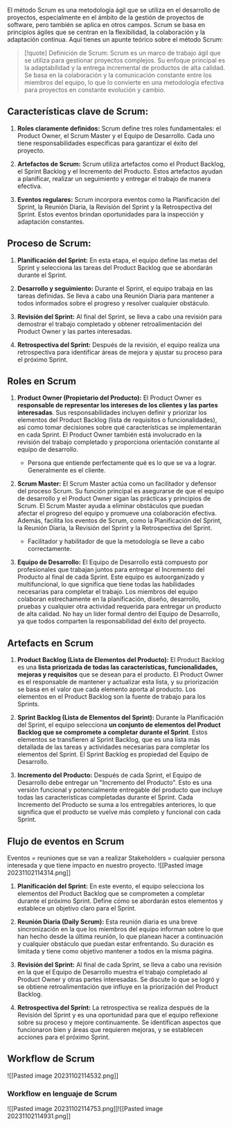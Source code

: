 El método Scrum es una metodología ágil que se utiliza en el desarrollo de proyectos, especialmente en el ámbito de la gestión de proyectos de software, pero también se aplica en otros campos. Scrum se basa en principios ágiles que se centran en la flexibilidad, la colaboración y la adaptación continua. Aquí tienes un apunte teórico sobre el método Scrum:


> [!quote] Definición de Scrum:
>Scrum es un marco de trabajo ágil que se utiliza para gestionar proyectos complejos. Su enfoque principal es la adaptabilidad y la entrega incremental de productos de alta calidad. Se basa en la colaboración y la comunicación constante entre los miembros del equipo, lo que lo convierte en una metodología efectiva para proyectos en constante evolución y cambio.

## **Características clave de Scrum:**

1. **Roles claramente definidos:** Scrum define tres roles fundamentales: el Product Owner, el Scrum Master y el Equipo de Desarrollo. Cada uno tiene responsabilidades específicas para garantizar el éxito del proyecto.
    
2. **Artefactos de Scrum:** Scrum utiliza artefactos como el Product Backlog, el Sprint Backlog y el Incremento del Producto. Estos artefactos ayudan a planificar, realizar un seguimiento y entregar el trabajo de manera efectiva.
    
3. **Eventos regulares:** Scrum incorpora eventos como la Planificación del Sprint, la Reunión Diaria, la Revisión del Sprint y la Retrospectiva del Sprint. Estos eventos brindan oportunidades para la inspección y adaptación constantes.
    

## **Proceso de Scrum:**

1. **Planificación del Sprint:** En esta etapa, el equipo define las metas del Sprint y selecciona las tareas del Product Backlog que se abordarán durante el Sprint.
    
2. **Desarrollo y seguimiento:** Durante el Sprint, el equipo trabaja en las tareas definidas. Se lleva a cabo una Reunión Diaria para mantener a todos informados sobre el progreso y resolver cualquier obstáculo.
    
3. **Revisión del Sprint:** Al final del Sprint, se lleva a cabo una revisión para demostrar el trabajo completado y obtener retroalimentación del Product Owner y las partes interesadas.
    
4. **Retrospectiva del Sprint:** Después de la revisión, el equipo realiza una retrospectiva para identificar áreas de mejora y ajustar su proceso para el próximo Sprint.
    
## Roles en Scrum

1. **Product Owner (Propietario del Producto):** El Product Owner es **responsable de representar los intereses de los clientes y las partes interesadas**. Sus responsabilidades incluyen definir y priorizar los elementos del Product Backlog (lista de requisitos o funcionalidades), así como tomar decisiones sobre qué características se implementarán en cada Sprint. El Product Owner también está involucrado en la revisión del trabajo completado y proporciona orientación constante al equipo de desarrollo.
    - Persona que entiende perfectamente qué es lo que se va a lograr. Generalmente es el cliente.
    
2. **Scrum Master:** El Scrum Master actúa como un facilitador y defensor del proceso Scrum. Su función principal es asegurarse de que el equipo de desarrollo y el Product Owner sigan las prácticas y principios de Scrum. El Scrum Master ayuda a eliminar obstáculos que puedan afectar el progreso del equipo y promueve una colaboración efectiva. Además, facilita los eventos de Scrum, como la Planificación del Sprint, la Reunión Diaria, la Revisión del Sprint y la Retrospectiva del Sprint.
    - Facilitador y habilitador de que la metodología se lleve a cabo correctamente.
    
3. **Equipo de Desarrollo:** El Equipo de Desarrollo está compuesto por profesionales que trabajan juntos para entregar el Incremento del Producto al final de cada Sprint. Este equipo es autoorganizado y multifuncional, lo que significa que tiene todas las habilidades necesarias para completar el trabajo. Los miembros del equipo colaboran estrechamente en la planificación, diseño, desarrollo, pruebas y cualquier otra actividad requerida para entregar un producto de alta calidad. No hay un líder formal dentro del Equipo de Desarrollo, ya que todos comparten la responsabilidad del éxito del proyecto.


## Artefacts en Scrum

1. **Product Backlog (Lista de Elementos del Producto):** El Product Backlog es una **lista priorizada de todas las características, funcionalidades, mejoras y requisitos** que se desean para el producto. El Product Owner es el responsable de mantener y actualizar esta lista, y su priorización se basa en el valor que cada elemento aporta al producto. Los elementos en el Product Backlog son la fuente de trabajo para los Sprints.
    
2. **Sprint Backlog (Lista de Elementos del Sprint):** Durante la Planificación del Sprint, el equipo selecciona **un conjunto de elementos del Product Backlog que se compromete a completar durante el Sprint**. Estos elementos se transfieren al Sprint Backlog, que es una lista más detallada de las tareas y actividades necesarias para completar los elementos del Sprint. El Sprint Backlog es propiedad del Equipo de Desarrollo.
    
3. **Incremento del Producto:** Después de cada Sprint, el Equipo de Desarrollo debe entregar un "Incremento del Producto". Esto es una versión funcional y potencialmente entregable del producto que incluye todas las características completadas durante el Sprint. Cada Incremento del Producto se suma a los entregables anteriores, lo que significa que el producto se vuelve más completo y funcional con cada Sprint.

## Flujo de eventos en Scrum
Eventos = reuniones que se van a realizar
Stakeholders = cualquier persona interesada y que tiene impacto en nuestro proyecto.
![[Pasted image 20231102114314.png]]
1. **Planificación del Sprint:** En este evento, el equipo selecciona los elementos del Product Backlog que se comprometen a completar durante el próximo Sprint. Define cómo se abordarán estos elementos y establece un objetivo claro para el Sprint.
    
2. **Reunión Diaria (Daily Scrum):** Esta reunión diaria es una breve sincronización en la que los miembros del equipo informan sobre lo que han hecho desde la última reunión, lo que planean hacer a continuación y cualquier obstáculo que puedan estar enfrentando. Su duración es limitada y tiene como objetivo mantener a todos en la misma página.
    
3. **Revisión del Sprint:** Al final de cada Sprint, se lleva a cabo una revisión en la que el Equipo de Desarrollo muestra el trabajo completado al Product Owner y otras partes interesadas. Se discute lo que se logró y se obtiene retroalimentación que influye en la priorización del Product Backlog.
    
4. **Retrospectiva del Sprint:** La retrospectiva se realiza después de la Revisión del Sprint y es una oportunidad para que el equipo reflexione sobre su proceso y mejore continuamente. Se identifican aspectos que funcionaron bien y áreas que requieren mejoras, y se establecen acciones para el próximo Sprint.

## Workflow de Scrum

![[Pasted image 20231102114532.png]]
### Workflow en lenguaje de Scrum
![[Pasted image 20231102114753.png]]![[Pasted image 20231102114931.png]]

